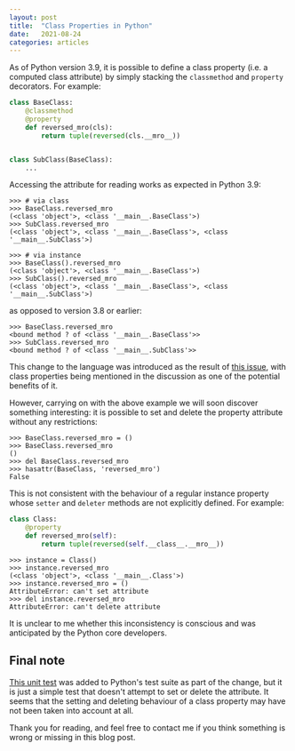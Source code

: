 ```yaml
---
layout: post
title:  "Class Properties in Python"
date:   2021-08-24
categories: articles
---
```


As of Python version 3.9, it is possible to define a class property (i.e. a
computed class attribute) by simply stacking the `classmethod` and `property`
decorators. For example:

```python
class BaseClass:
    @classmethod
    @property
    def reversed_mro(cls):
        return tuple(reversed(cls.__mro__))


class SubClass(BaseClass):
    ...
```

Accessing the attribute for reading works as expected in Python 3.9:

```pycon
>>> # via class
>>> BaseClass.reversed_mro
(<class 'object'>, <class '__main__.BaseClass'>)
>>> SubClass.reversed_mro
(<class 'object'>, <class '__main__.BaseClass'>, <class '__main__.SubClass'>)

>>> # via instance
>>> BaseClass().reversed_mro
(<class 'object'>, <class '__main__.BaseClass'>)
>>> SubClass().reversed_mro
(<class 'object'>, <class '__main__.BaseClass'>, <class '__main__.SubClass'>)
```

as opposed to version 3.8 or earlier:

```pycon
>>> BaseClass.reversed_mro
<bound method ? of <class '__main__.BaseClass'>>
>>> SubClass.reversed_mro
<bound method ? of <class '__main__.SubClass'>>
```

This change to the language was introduced as the result of [this issue][bpo],
with class properties being mentioned in the discussion as one of the potential
benefits of it.

However, carrying on with the above example we will soon discover something
interesting: it is possible to set and delete the property attribute without any
restrictions:

```
>>> BaseClass.reversed_mro = ()
>>> BaseClass.reversed_mro
()
>>> del BaseClass.reversed_mro
>>> hasattr(BaseClass, 'reversed_mro')
False
```

This is not consistent with the behaviour of a regular instance property whose
`setter` and `deleter` methods are not explicitly defined. For example:

```python
class Class:
    @property
    def reversed_mro(self):
        return tuple(reversed(self.__class__.__mro__))
```

```pycon
>>> instance = Class()
>>> instance.reversed_mro
(<class 'object'>, <class '__main__.Class'>)
>>> instance.reversed_mro = ()
AttributeError: can't set attribute
>>> del instance.reversed_mro
AttributeError: can't delete attribute
```

It is unclear to me whether this inconsistency is conscious and was anticipated
by the Python core developers.

## Final note

[This unit test][gh] was added to Python's test suite as part of the change,
but it is just a simple test that doesn't attempt to set or delete the
attribute. It seems that the setting and deleting behaviour of a class property
may have not been taken into account at all.

Thank you for reading, and feel free to contact me if you think something is
wrong or missing in this blog post.

[bpo]: https://bugs.python.org/issue19072
[gh]: https://github.com/python/cpython/commit/805f8f9afea116c5d4d000570e3d02ae84502f43#diff-510a022afde6dbb437080870cced7548f338fb8654a4df10c425e5105a83b2e3
